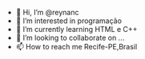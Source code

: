 - 👋 Hi, I’m @reynanc
- 👀 I’m interested in programação
- 🌱 I’m currently learning HTML e C++
- 💞️ I’m looking to collaborate on ...
- 📫 How to reach me Recife-PE,Brasil

<!---
reynanc/reynanc is a ✨ special ✨ repository because its `README.md` (this file) appears on your GitHub profile.
You can click the Preview link to take a look at your changes.
--->

